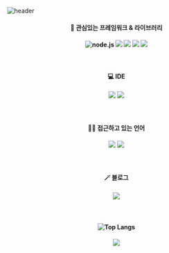 ![header](https://capsule-render.vercel.app/api?type=slice&color=auto&height=200&text=wannabeing&fontAlign=70&rotate=13&fontAlignY=25&desc=Front&descAlign=70.&descAlignY=44)

#### <p align="center">🚀 관심있는 프레임워크 & 라이브러리</p>

#### <p align="center">![node.js](https://img.shields.io/badge/Node.js-000000?style=for-the-badge&logo=nodedotjs&logoColor=339933) ![](https://img.shields.io/badge/next.js-000000?style=for-the-badge&logo=nextdotjs&logoColor=white) ![](https://img.shields.io/badge/React-000000?style=for-the-badge&logo=react&logoColor=61DAFB) ![](https://img.shields.io/badge/TailwindCSS-000000?style=for-the-badge&logo=tailwindcss&logoColor=06B6D4) ![](https://img.shields.io/badge/Flask-000000?style=for-the-badge&logo=flask&logoColor=white)
</p>
<br>

#### <p align="center">💻 IDE</p>

#### <p align="center">![](https://img.shields.io/badge/VSCode-0078D4?style=for-the-badge&logo=visual%20studio%20code&logoColor=white) ![](ttps://img.shields.io/badge/Visual_Studio-5C2D91?style=for-the-badge&logo=visual%20studio&logoColor=white)</p>
<br>

#### <p align="center">👩‍💻 접근하고 있는 언어</p>

#### <p align="center">![](https://img.shields.io/badge/JavaScript-000000?style=for-the-badge&logo=javascript&logoColor=F7DF1E) ![](https://img.shields.io/badge/TypeScript-000000?style=for-the-badge&logo=typescript&logoColor=3178C6)</p>
<br>

#### <p align="center">🪄 블로그</p>
#### <p align="center"><a href="https://velog.io/@wannabeing" target="_blank"><img src="https://img.shields.io/badge/velog-20C997?style=for-the-badge&logo=velog&logoColor=white"/></a></p>
<br>

#### <p align="center">![Top Langs](https://github-readme-stats.vercel.app/api/top-langs/?username=wannabeing&langs_count=5&layout=compact)</p>
#### <p align="center">![](https://github-readme-stats.vercel.app/api?username=wannabeing&show_icons=true&theme=react)</p>



